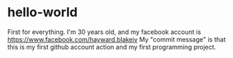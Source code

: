 # hello-world
First for everything.
I'm 30 years old, and my facebook account is https://www.facebook.com/hayward.blakeiv
My "commit message" is that this is my first github account action and my first programming project.
